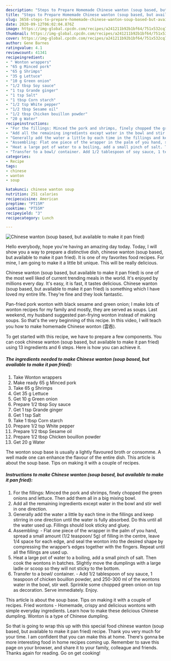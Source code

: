 ```yaml
---
description: "Steps to Prepare Homemade Chinese wanton (soup based, but available to make it pan fried)"
title: "Steps to Prepare Homemade Chinese wanton (soup based, but available to make it pan fried)"
slug: 3658-steps-to-prepare-homemade-chinese-wanton-soup-based-but-available-to-make-it-pan-fried
date: 2020-09-12T06:02:04.876Z
image: https://img-global.cpcdn.com/recipes/a241211b92b1bf64/751x532cq70/chinese-wanton-soup-based-but-available-to-make-it-pan-fried-recipe-main-photo.jpg
thumbnail: https://img-global.cpcdn.com/recipes/a241211b92b1bf64/751x532cq70/chinese-wanton-soup-based-but-available-to-make-it-pan-fried-recipe-main-photo.jpg
cover: https://img-global.cpcdn.com/recipes/a241211b92b1bf64/751x532cq70/chinese-wanton-soup-based-but-available-to-make-it-pan-fried-recipe-main-photo.jpg
author: Gene Barnes
ratingvalue: 4.1
reviewcount: 41341
recipeingredient:
- " Wonton wrappers"
- "65 g Minced pork"
- "65 g Shrimps"
- "35 g Lettuce"
- "10 g Green onion"
- "1/2 tbsp Soy sauce"
- "1 tsp Grande ginger"
- "1 tsp Salt"
- "1 tbsp Corn starch"
- "1/2 tsp White pepper"
- "1/2 tbsp Sesame oil"
- "1/2 tbsp Chicken bouillon powder"
- "20 g Water"
recipeinstructions:
- "For the fillings: Minced the pork and shrimps, finely chopped the green onions and lettuce. Then add them all in a big mixing bowl."
- "Add all the remaining ingredients except water in the bowl and stir well in one direction."
- "Generally add the water a little by each time in the fillings and keep stirring in one direction until the water is fully absorbed. Do this until all the water used up. Fillings should look sticky and gluey."
- "Assembling: Flat one piece of the wrapper in the palm of you hand, spread a small amount (1/2 teaspoon/ 5g) of filling in the centre, leave 1/4 space for each edge, and seal the wonton into the desired shape by compressing the wrapper’s edges together with the fingers. Repeat until all the fillings are used up."
- "Heat a large pot of water to a boiling, add a small pinch of salt. Then cook the wontons in batches. Slightly move the dumplings with a large ladle or scoop so they will not sticky to the bottom."
- "Transfer to a bowl/ container. Add 1/2 tablespoon of soy sauce, 1 teaspoon of chicken bouillon powder, and 250-300 ml of the wontons water in the bowl, stir well. Sprinkle some chopped green onion on top as decoration. Serve immediately. Enjoy."
categories:
- Recipe
tags:
- chinese
- wanton
- soup

katakunci: chinese wanton soup 
nutrition: 251 calories
recipecuisine: American
preptime: "PT15M"
cooktime: "PT55M"
recipeyield: "3"
recipecategory: Lunch

---
```



![Chinese wanton (soup based, but available to make it pan fried)](https://img-global.cpcdn.com/recipes/a241211b92b1bf64/751x532cq70/chinese-wanton-soup-based-but-available-to-make-it-pan-fried-recipe-main-photo.jpg)

Hello everybody, hope you're having an amazing day today. Today, I will show you a way to prepare a distinctive dish, chinese wanton (soup based, but available to make it pan fried). It is one of my favorites food recipes. For mine, I am going to make it a little bit unique. This will be really delicious.

Chinese wanton (soup based, but available to make it pan fried) is one of the most well liked of current trending meals in the world. It's enjoyed by millions every day. It's easy, it is fast, it tastes delicious. Chinese wanton (soup based, but available to make it pan fried) is something which I have loved my entire life. They're fine and they look fantastic.

Pan-fried pork wonton with black sesame and green onion; I make lots of wonton recipes for my family and mostly, they are served as soups. Last weekend, my husband suggested pan-frying wonton instead of making soups. So that&#39;s the very beginning of this recipe. In this video, I will teach you how to make homemade Chinese wonton (雲吞).


To get started with this recipe, we have to prepare a few components. You can cook chinese wanton (soup based, but available to make it pan fried) using 13 ingredients and 6 steps. Here is how you can achieve it.

<!--inarticleads1-->

##### The ingredients needed to make Chinese wanton (soup based, but available to make it pan fried):

1. Take  Wonton wrappers
1. Make ready 65 g Minced pork
1. Take 65 g Shrimps
1. Get 35 g Lettuce
1. Get 10 g Green onion
1. Prepare 1/2 tbsp Soy sauce
1. Get 1 tsp Grande ginger
1. Get 1 tsp Salt
1. Take 1 tbsp Corn starch
1. Prepare 1/2 tsp White pepper
1. Prepare 1/2 tbsp Sesame oil
1. Prepare 1/2 tbsp Chicken bouillon powder
1. Get 20 g Water


The wonton soup base is usually a lightly flavoured broth or consomme. A well made one can enhance the flavour of the entire dish. This article is about the soup base. Tips on making it with a couple of recipes. 

<!--inarticleads2-->

##### Instructions to make Chinese wanton (soup based, but available to make it pan fried):

1. For the fillings: Minced the pork and shrimps, finely chopped the green onions and lettuce. Then add them all in a big mixing bowl.
1. Add all the remaining ingredients except water in the bowl and stir well in one direction.
1. Generally add the water a little by each time in the fillings and keep stirring in one direction until the water is fully absorbed. Do this until all the water used up. Fillings should look sticky and gluey.
1. Assembling: - Flat one piece of the wrapper in the palm of you hand, spread a small amount (1/2 teaspoon/ 5g) of filling in the centre, leave 1/4 space for each edge, and seal the wonton into the desired shape by compressing the wrapper’s edges together with the fingers. Repeat until all the fillings are used up.
1. Heat a large pot of water to a boiling, add a small pinch of salt. Then cook the wontons in batches. Slightly move the dumplings with a large ladle or scoop so they will not sticky to the bottom.
1. Transfer to a bowl/ container. - Add 1/2 tablespoon of soy sauce, 1 teaspoon of chicken bouillon powder, and 250-300 ml of the wontons water in the bowl, stir well. Sprinkle some chopped green onion on top as decoration. Serve immediately. Enjoy.


This article is about the soup base. Tips on making it with a couple of recipes. Fried wontons - Homemade, crispy and delicious wontons with simple everyday ingredients. Learn how to make these delicious Chinese dumpling. Wonton is a type of Chinese dumpling. 

So that is going to wrap this up with this special food chinese wanton (soup based, but available to make it pan fried) recipe. Thank you very much for your time. I am confident that you can make this at home. There's gonna be more interesting food in home recipes coming up. Remember to save this page on your browser, and share it to your family, colleague and friends. Thanks again for reading. Go on get cooking!
